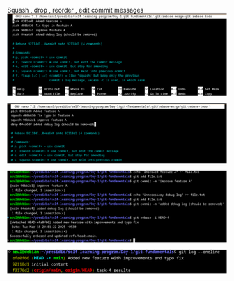Squash , drop , reorder , edit commit messages
![alt text](../Images/image-12.png)

![alt text](../Images/image-13.png)

![alt text](../Images/image-14.png)

![alt text](../Images/image-15.png)
